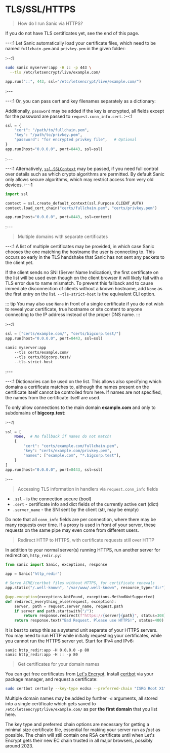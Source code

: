 # TLS/SSL/HTTPS

> How do I run Sanic via HTTPS? 

If you do not have TLS certificates yet, see the end of this page.

---:1
Let Sanic automatically load your certificate files, which need to be named `fullchain.pem` and `privkey.pem` in the given folder:

:--:1
```sh
sudo sanic myserver:app -H :: -p 443 \
  --tls /etc/letsencrypt/live/example.com/
```
```python
app.run("::", 443, ssl="/etc/letsencrypt/live/example.com/")
```
:---

---:1
Or, you can pass cert and key filenames separately as a dictionary:

Additionally, `password` may be added if the key is encrypted, all fields except for the password are passed to `request.conn_info.cert`.
:--:1
```python
ssl = {
    "cert": "/path/to/fullchain.pem",
    "key": "/path/to/privkey.pem",
    "password": "for encrypted privkey file",   # Optional
}
app.run(host="0.0.0.0", port=8443, ssl=ssl)
```
:---

---:1
Alternatively, [`ssl.SSLContext`](https://docs.python.org/3/library/ssl.html) may be passed, if you need full control over details such as which crypto algorithms are permitted. By default Sanic only allows secure algorithms, which may restrict access from very old devices.
:--:1
```python
import ssl

context = ssl.create_default_context(ssl.Purpose.CLIENT_AUTH)
context.load_cert_chain("certs/fullchain.pem", "certs/privkey.pem")

app.run(host="0.0.0.0", port=8443, ssl=context)
```
:---


> Multiple domains with separate certificates

---:1
A list of multiple certificates may be provided, in which case Sanic chooses the one matching the hostname the user is connecting to. This occurs so early in the TLS handshake that Sanic has not sent any packets to the client yet.

If the client sends no SNI (Server Name Indication), the first certificate on the list will be used even though on the client browser it will likely fail with a TLS error due to name mismatch. To prevent this fallback and to cause immediate disconnection of clients without a known hostname, add `None` as the first entry on the list. `--tls-strict-host` is the equivalent CLI option.

::: tip
You may also use `None` in front of a single certificate if you do not wish to reveal your certificate, true hostname or site content to anyone connecting to the IP address instead of the proper DNS name.
:::

:--:1
```python
ssl = ["certs/example.com/", "certs/bigcorp.test/"]
app.run(host="0.0.0.0", port=8443, ssl=ssl)
```
```sh
sanic myserver:app
    --tls certs/example.com/
    --tls certs/bigcorp.test/
    --tls-strict-host
```
:---

---:1
Dictionaries can be used on the list. This allows also specifying which domains a certificate matches to, although the names present on the certificate itself cannot be controlled from here. If names are not specified, the names from the certificate itself are used.

To only allow connections to the main domain **example.com** and only to subdomains of **bigcorp.test**:

:--:1
```python
ssl = [
    None,  # No fallback if names do not match!
    {
        "cert": "certs/example.com/fullchain.pem",
        "key": "certs/example.com/privkey.pem",
        "names": ["example.com", "*.bigcorp.test"],
    }
]
app.run(host="0.0.0.0", port=8443, ssl=ssl)
```
:---

> Accessing TLS information in handlers via `request.conn_info` fields

* `.ssl` - is the connection secure (bool)
* `.cert` - certificate info and dict fields of the currently active cert (dict)
* `.server_name` - the SNI sent by the client (str, may be empty)

Do note that all `conn_info` fields are per connection, where there may be many requests over time. If a proxy is used in front of your server, these requests on the same pipe may even come from different users.

> Redirect HTTP to HTTPS, with certificate requests still over HTTP

In addition to your normal server(s) running HTTPS, run another server for redirection, `http_redir.py`:
```python
from sanic import Sanic, exceptions, response

app = Sanic("http_redir")

# Serve ACME/certbot files without HTTPS, for certificate renewals
app.static("/.well-known", "/var/www/.well-known", resource_type="dir")

@app.exception(exceptions.NotFound, exceptions.MethodNotSupported)
def redirect_everything_else(request, exception):
    server, path = request.server_name, request.path
    if server and path.startswith("/"):
        return response.redirect(f"https://{server}{path}", status=308)
    return response.text("Bad Request. Please use HTTPS!", status=400)
```

It is best to setup this as a systemd unit separate of your HTTPS servers. You may need to run HTTP while initially requesting your certificates, while you cannot run the HTTPS server yet. Start for IPv4 and IPv6:
```
sanic http_redir:app -H 0.0.0.0 -p 80
sanic http_redir:app -H :: -p 80
```

> Get certificates for your domain names

You can get free certificates from [Let's Encrypt](https://letsencrypt.org/). Install [certbot](https://certbot.eff.org/) via your package manager, and request a certificate:

```sh
sudo certbot certonly --key-type ecdsa --preferred-chain "ISRG Root X1" -d example.com -d www.example.com
```

Multiple domain names may be added by further `-d` arguments, all stored into a single certificate which gets saved to `/etc/letsencrypt/live/example.com/` as per **the first domain** that you list here.

The key type and preferred chain options are necessary for getting a minimal size certificate file, essential for making your server run as *fast* as possible. The chain will still contain one RSA certificate until when Let's Encrypt gets their new EC chain trusted in all major browsers, possibly around 2023.
